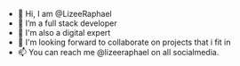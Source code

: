 - 👋 Hi, I am @LizeeRaphael
- 👀 I’m a full stack developer
- 🌱 I'm also a digital expert
- 💞️ I'm looking forward to collaborate on projects that i fit in
- 📫 You can reach me @lizeeraphael on all socialmedia.

<!---
LizeeRaphael/LizeeRaphael is a ✨ special ✨ repository because its `README.md` (this file) appears on your GitHub profile.
You can click the Preview link to take a look at your changes.
--->
